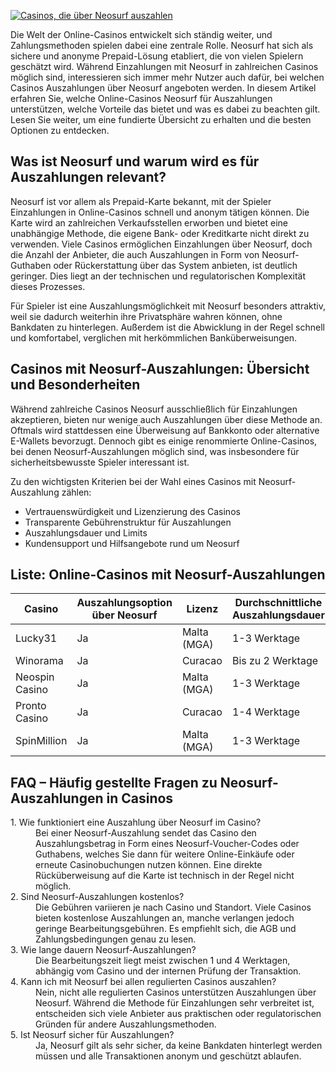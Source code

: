[![Casinos, die über Neosurf auszahlen](https://123-caf.pages.dev/gitsignup.png)](https://vrmoo.ru/Bt82HjjY)

<p>Die Welt der Online-Casinos entwickelt sich ständig weiter, und Zahlungsmethoden spielen dabei eine zentrale Rolle. Neosurf hat sich als sichere und anonyme Prepaid-Lösung etabliert, die von vielen Spielern geschätzt wird. Während Einzahlungen mit Neosurf in zahlreichen Casinos möglich sind, interessieren sich immer mehr Nutzer auch dafür, bei welchen Casinos Auszahlungen über Neosurf angeboten werden. In diesem Artikel erfahren Sie, welche Online-Casinos Neosurf für Auszahlungen unterstützen, welche Vorteile das bietet und was es dabei zu beachten gilt. Lesen Sie weiter, um eine fundierte Übersicht zu erhalten und die besten Optionen zu entdecken.</p>  <h2>Was ist Neosurf und warum wird es für Auszahlungen relevant?</h2> <p>Neosurf ist vor allem als Prepaid-Karte bekannt, mit der Spieler Einzahlungen in Online-Casinos schnell und anonym tätigen können. Die Karte wird an zahlreichen Verkaufsstellen erworben und bietet eine unabhängige Methode, die eigene Bank- oder Kreditkarte nicht direkt zu verwenden. Viele Casinos ermöglichen Einzahlungen über Neosurf, doch die Anzahl der Anbieter, die auch Auszahlungen in Form von Neosurf-Guthaben oder Rückerstattung über das System anbieten, ist deutlich geringer. Dies liegt an der technischen und regulatorischen Komplexität dieses Prozesses.</p> <p>Für Spieler ist eine Auszahlungsmöglichkeit mit Neosurf besonders attraktiv, weil sie dadurch weiterhin ihre Privatsphäre wahren können, ohne Bankdaten zu hinterlegen. Außerdem ist die Abwicklung in der Regel schnell und komfortabel, verglichen mit herkömmlichen Banküberweisungen.</p>  <h2>Casinos mit Neosurf-Auszahlungen: Übersicht und Besonderheiten</h2> <p>Während zahlreiche Casinos Neosurf ausschließlich für Einzahlungen akzeptieren, bieten nur wenige auch Auszahlungen über diese Methode an. Oftmals wird stattdessen eine Überweisung auf Bankkonto oder alternative E-Wallets bevorzugt. Dennoch gibt es einige renommierte Online-Casinos, bei denen Neosurf-Auszahlungen möglich sind, was insbesondere für sicherheitsbewusste Spieler interessant ist.</p> <p>Zu den wichtigsten Kriterien bei der Wahl eines Casinos mit Neosurf-Auszahlung zählen:</p> <ul>   <li>Vertrauenswürdigkeit und Lizenzierung des Casinos</li>   <li>Transparente Gebührenstruktur für Auszahlungen</li>   <li>Auszahlungsdauer und Limits</li>   <li>Kundensupport und Hilfsangebote rund um Neosurf</li> </ul>  <h2>Liste: Online-Casinos mit Neosurf-Auszahlungen</h2> <table>   <thead>     <tr>       <th>Casino</th>       <th>Auszahlungsoption über Neosurf</th>       <th>Lizenz</th>       <th>Durchschnittliche Auszahlungsdauer</th>     </tr>   </thead>   <tbody>     <tr>       <td>Lucky31</td>       <td>Ja</td>       <td>Malta (MGA)</td>       <td>1-3 Werktage</td>     </tr>     <tr>       <td>Winorama</td>       <td>Ja</td>       <td>Curacao</td>       <td>Bis zu 2 Werktage</td>     </tr>     <tr>       <td>Neospin Casino</td>       <td>Ja</td>       <td>Malta (MGA)</td>       <td>1-3 Werktage</td>     </tr>     <tr>       <td>Pronto Casino</td>       <td>Ja</td>       <td>Curacao</td>       <td>1-4 Werktage</td>     </tr>     <tr>       <td>SpinMillion</td>       <td>Ja</td>       <td>Malta (MGA)</td>       <td>1-3 Werktage</td>     </tr>   </tbody> </table>  <h2>FAQ – Häufig gestellte Fragen zu Neosurf-Auszahlungen in Casinos</h2> <dl>   <dt>1. Wie funktioniert eine Auszahlung über Neosurf im Casino?</dt>   <dd>Bei einer Neosurf-Auszahlung sendet das Casino den Auszahlungsbetrag in Form eines Neosurf-Voucher-Codes oder Guthabens, welches Sie dann für weitere Online-Einkäufe oder erneute Casinobuchungen nutzen können. Eine direkte Rücküberweisung auf die Karte ist technisch in der Regel nicht möglich.</dd>      <dt>2. Sind Neosurf-Auszahlungen kostenlos?</dt>   <dd>Die Gebühren variieren je nach Casino und Standort. Viele Casinos bieten kostenlose Auszahlungen an, manche verlangen jedoch geringe Bearbeitungsgebühren. Es empfiehlt sich, die AGB und Zahlungsbedingungen genau zu lesen.</dd>      <dt>3. Wie lange dauern Neosurf-Auszahlungen?</dt>   <dd>Die Bearbeitungszeit liegt meist zwischen 1 und 4 Werktagen, abhängig vom Casino und der internen Prüfung der Transaktion.</dd>      <dt>4. Kann ich mit Neosurf bei allen regulierten Casinos auszahlen?</dt>   <dd>Nein, nicht alle regulierten Casinos unterstützen Auszahlungen über Neosurf. Während die Methode für Einzahlungen sehr verbreitet ist, entscheiden sich viele Anbieter aus praktischen oder regulatorischen Gründen für andere Auszahlungsmethoden.</dd>      <dt>5. Ist Neosurf sicher für Auszahlungen?</dt>   <dd>Ja, Neosurf gilt als sehr sicher, da keine Bankdaten hinterlegt werden müssen und alle Transaktionen anonym und geschützt ablaufen.</dd> </dl>